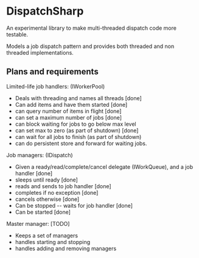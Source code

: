 DispatchSharp
=============

An experimental library to make multi-threaded dispatch code more testable.

Models a job dispatch pattern and provides both threaded and non threaded implementations.

Plans and requirements
----------------------

Limited-life job handlers: (IWorkerPool)
 * Deals with threading and names all threads [done]
 * Can add items and have them started [done]
 * can query number of items in flight [done]
 * can set a maximum number of jobs [done]
 * can block waiting for jobs to go below max level
 * can set max to zero (as part of shutdown) [done]
 * can wait for all jobs to finish (as part of shutdown)
 * can do persistent store and forward for waiting jobs.

Job managers: (IDispatch)
 * Given a ready/read/complete/cancel delegate (IWorkQueue), and a job handler [done]
 * sleeps until ready [done]
 * reads and sends to job handler [done]
 * completes if no exception [done]
 * cancels otherwise [done]
 * Can be stopped -- waits for job handler [done]
 * Can be started [done]

Master manager: [TODO]
 * Keeps a set of managers
 * handles starting and stopping
 * handles adding and removing managers
